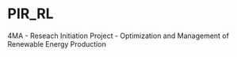 # PIR_RL
4MA - Reseach Initiation Project - Optimization and Management of Renewable Energy Production
